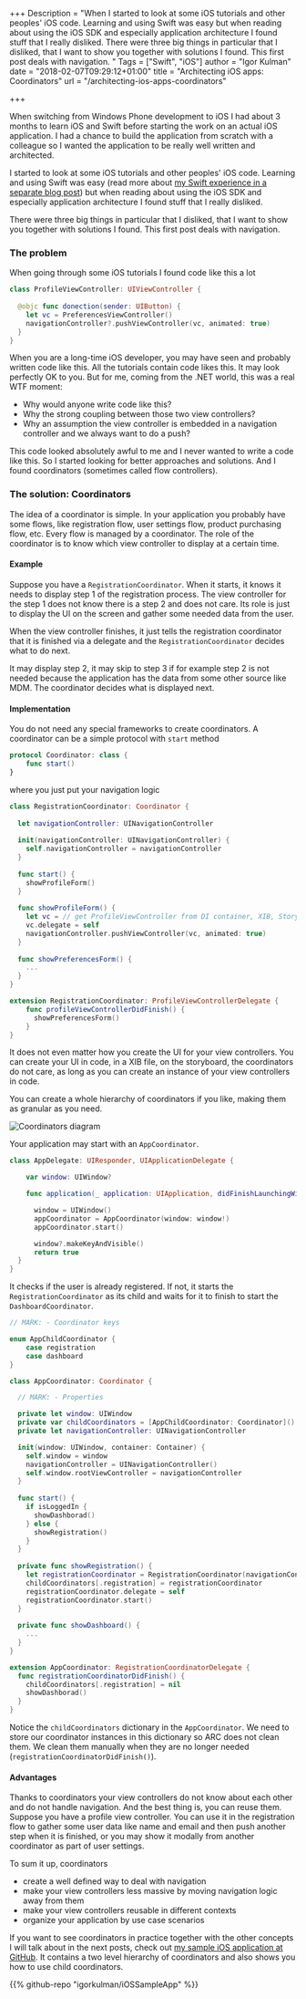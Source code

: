 +++
Description = "When I started to look at some iOS tutorials and other peoples' iOS code. Learning and using Swift was easy but when reading about using the iOS SDK and especially application architecture I found stuff that I really disliked. There were three big things in particular that I disliked, that I want to show you together with solutions I found. This first post deals with navigation. "
Tags = ["Swift", "iOS"]
author = "Igor Kulman"
date = "2018-02-07T09:29:12+01:00"
title = "Architecting iOS apps: Coordinators"
url = "/architecting-ios-apps-coordinators"

+++

When switching from Windows Phone development to iOS I had about 3 months to learn iOS and Swift before starting the work on an actual iOS application. I had a chance to build the application from scratch with a colleague so I wanted the application to be really well written and architected. 

I started to look at some iOS tutorials and other peoples' iOS code. Learning and using Swift was easy (read more about [my Swift experience in a separate blog post](/my-experience-with-swift-after-9-months)) but when reading about using the iOS SDK and especially application architecture I found stuff that I really disliked. 

There were three big things in particular that I disliked, that I want to show you together with solutions I found. This first post deals with navigation. 

### The problem

When going through some iOS tutorials I found code like this a lot

```swift
class ProfileViewController: UIViewController {
  
  @objc func donection(sender: UIButton) {
    let vc = PreferencesViewController()
    navigationController?.pushViewController(vc, animated: true)
  }
}
```

When you are a long-time iOS developer, you may have seen and probably written code like this. All the tutorials contain code likes this. It may look perfectly OK to you. But for me, coming from the .NET world, this was a real WTF moment:

* Why would anyone write code like this? 
* Why the strong coupling between those two view controllers? 
* Why an assumption the view controller is embedded in a navigation controller and we always want to do a push?

This code looked absolutely awful to me and I never wanted to write a code like this. So I started looking for better approaches and solutions. And I found coordinators (sometimes called flow controllers).

### The solution: Coordinators

The idea of a coordinator is simple. In your application you probably have some flows, like registration flow, user settings flow, product purchasing flow, etc. Every flow is managed by a coordinator. The role of the coordinator is to know which view controller to display at a certain time. 

<!--more-->

#### Example 

Suppose you have a `RegistrationCoordinator`. When it starts, it knows it needs to display step 1 of the registration process. The view controller for the step 1 does not know there is a step 2 and does not care. Its role is just to display the UI on the screen and gather some needed data from the user. 

When the view controller finishes, it just tells the registration coordinator that it is finished via a delegate and the `RegistrationCoordinator` decides what to do next. 

It may display step 2, it may skip to step 3 if for example step 2 is not needed because the application has the data from some other source like MDM. The coordinator decides what is displayed next. 

#### Implementation

You do not need any special frameworks to create coordinators. A coordinator can be a simple protocol with `start` method

```swift
protocol Coordinator: class {    
    func start()
}
```

where you just put your navigation logic

```swift
class RegistrationCoordinator: Coordinator {  
  
  let navigationController: UINavigationController
  
  init(navigationController: UINavigationController) {
    self.navigationController = navigationController
  }
  
  func start() {
    showProfileForm()
  }
  
  func showProfileForm() {
    let vc = // get ProfileViewController from DI container, XIB, Storyboard, etc
    vc.delegate = self
    navigationController.pushViewController(vc, animated: true)
  }
  
  func showPreferencesForm() {
    ...
  }
}

extension RegistrationCoordinator: ProfileViewControllerDelegate {
    func profileViewControllerDidFinish() {
      showPreferencesForm()
    }
}
```

It does not even matter how you create the UI for your view controllers. You can create your UI in code, in a XIB file, on the storyboard, the coordinators do not care, as long as you can create an instance of your view controllers in code. 

You can create a whole hierarchy of coordinators if you like, making them as granular as you need. 

![Coordinators diagram](coordinators.png)

Your application may start with an `AppCoordinator`. 

```swift
class AppDelegate: UIResponder, UIApplicationDelegate {

    var window: UIWindow?

    func application(_ application: UIApplication, didFinishLaunchingWithOptions _: [UIApplicationLaunchOptionsKey: Any]?) -> Bool {

      window = UIWindow()
      appCoordinator = AppCoordinator(window: window!)
      appCoordinator.start()

      window?.makeKeyAndVisible()
      return true
  }
}
```

It checks if the user is already registered. If not, it starts the `RegistrationCoordinator` as its child and waits for it to finish to start the `DashboardCoordinator`.

```swift
// MARK: - Coordinator keys

enum AppChildCoordinator {
    case registration
    case dashboard
}

class AppCoordinator: Coordinator {  

  // MARK: - Properties

  private let window: UIWindow
  private var childCoordinators = [AppChildCoordinator: Coordinator]()
  private let navigationController: UINavigationController

  init(window: UIWindow, container: Container) {
    self.window = window
    navigationController = UINavigationController()    
    self.window.rootViewController = navigationController
  }
  
  func start() {  
    if isLoggedIn {            
      showDashborad()
    } else {
      showRegistration()
    }
  }
  
  private func showRegistration() {
    let registrationCoordinator = RegistrationCoordinator(navigationController: navigationController)
    childCoordinators[.registration] = registrationCoordinator        
    registrationCoordinator.delegate = self
    registrationCoordinator.start()
  }
  
  private func showDashboard() {
    ...
  }
}

extension AppCoordinator: RegistrationCoordinatorDelegate {
  func registrationCoordinatorDidFinish() {
    childCoordinators[.registration] = nil
    showDashborad()
  }
}
```

Notice the `childCoordinators` dictionary in the `AppCoordinator`. We need to store our coordinator instances in this dictionary so ARC does not clean them. We clean them manually when they are no longer needed (`registrationCoordinatorDidFinish()`).

#### Advantages

Thanks to coordinators your view controllers do not know about each other and do not handle navigation. And the best thing is, you can reuse them. Suppose you have a profile view controller. You can use it in the registration flow to gather some user data like name and email and then push another step when it is finished, or you may show it modally from another coordinator as part of user settings.

To sum it up, coordinators

* create a well defined way to deal with navigation
* make your view controllers less massive by moving navigation logic away from them
* make your view controllers reusable in different contexts
* organize your application by use case scenarios

If you want to see coordinators in practice together with the other concepts I will talk about in the next posts, check out [my sample iOS application at GitHub](https://github.com/igorkulman/iOSSampleApp). It contains a two level hierarchy of coordinators and also shows you how to use child coordinators. 

{{% github-repo "igorkulman/iOSSampleApp" %}}
